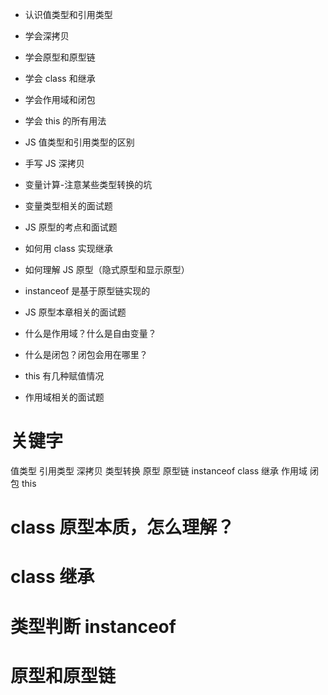 - 认识值类型和引用类型
- 学会深拷贝
- 学会原型和原型链
- 学会 class 和继承
- 学会作用域和闭包
- 学会 this 的所有用法

- JS 值类型和引用类型的区别
- 手写 JS 深拷贝
- 变量计算-注意某些类型转换的坑
- 变量类型相关的面试题
- JS 原型的考点和面试题
- 如何用 class 实现继承
- 如何理解 JS 原型（隐式原型和显示原型）
- instanceof 是基于原型链实现的
- JS 原型本章相关的面试题
- 什么是作用域？什么是自由变量？
- 什么是闭包？闭包会用在哪里？
- this 有几种赋值情况
- 作用域相关的面试题

# 关键字

值类型
引用类型
深拷贝
类型转换
原型
原型链
instanceof
class
继承
作用域
闭包
this

# class 原型本质，怎么理解？

# class 继承

# 类型判断 instanceof

# 原型和原型链
